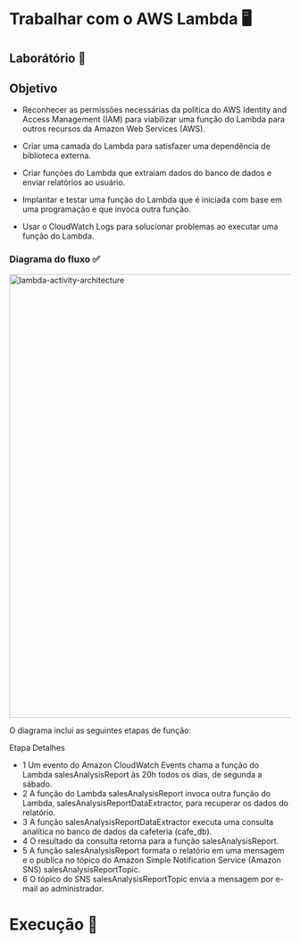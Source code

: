 # Trabalhar com o AWS Lambda 🖥️

## Laborátório 🥼

## Objetivo

- Reconhecer as permissões necessárias da política do AWS Identity and Access Management (IAM) para viabilizar uma função do Lambda para outros recursos da Amazon Web Services (AWS).

- Criar uma camada do Lambda para satisfazer uma dependência de biblioteca externa.

- Criar funções do Lambda que extraiam dados do banco de dados e enviar relatórios ao usuário.

- Implantar e testar uma função do Lambda que é iniciada com base em uma programação e que invoca outra função.

- Usar o CloudWatch Logs para solucionar problemas ao executar uma função do Lambda.

### Diagrama do fluxo ✅

<img width="794" alt="lambda-activity-architecture" src="https://github.com/user-attachments/assets/fdd429be-e1f6-46e7-a326-6417d01c6cdf" />



O diagrama inclui as seguintes etapas de função:

Etapa	Detalhes
- 1	Um evento do Amazon CloudWatch Events chama a função do Lambda salesAnalysisReport às 20h todos os dias, de segunda a sábado.
- 2	A função do Lambda salesAnalysisReport invoca outra função do Lambda, salesAnalysisReportDataExtractor, para recuperar os dados do relatório.
- 3	A função salesAnalysisReportDataExtractor executa uma consulta analítica no banco de dados da cafeteria (cafe_db).
- 4	O resultado da consulta retorna para a função salesAnalysisReport.
- 5	A função salesAnalysisReport formata o relatório em uma mensagem e o publica no tópico do Amazon Simple Notification Service (Amazon SNS) salesAnalysisReportTopic.
- 6	O tópico do SNS salesAnalysisReportTopic envia a mensagem por e-mail ao administrador.

# Execução 🚀
